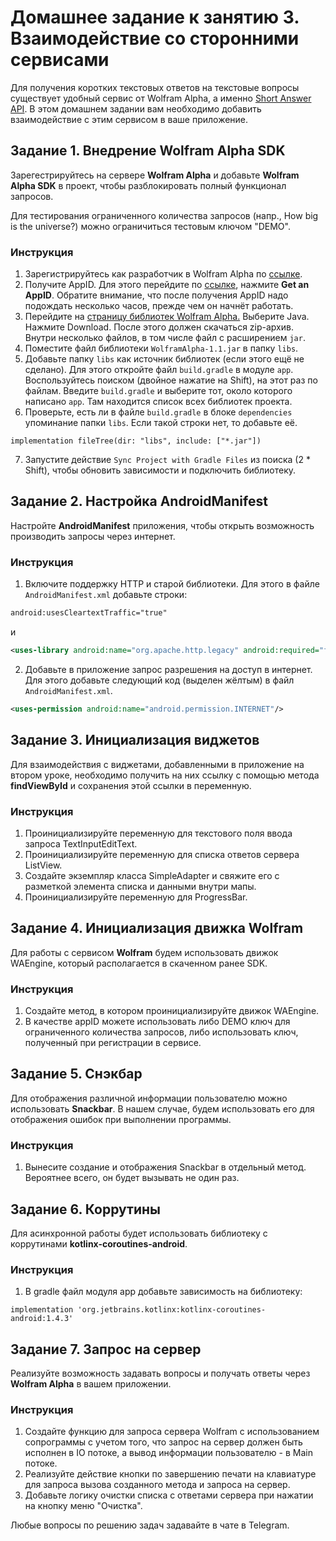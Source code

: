 # Домашнее задание к занятию 3. Взаимодействие со сторонними сервисами 
Для получения коротких текстовых ответов на текстовые вопросы существует удобный сервис от Wolfram Alpha, а именно [Short Answer API](https://products.wolframalpha.com/simple-api/documentation/). В этом домашнем задании вам необходимо добавить взаимодействие с этим сервисом в ваше приложение.
 

## Задание 1. Внедрение Wolfram Alpha SDK
Зарегестрируйтесь на сервере **Wolfram Alpha** и добавьте **Wolfram Alpha SDK** в проект, чтобы разблокировать полный функционал запросов. 

Для тестирования ограниченного количества запросов (напр., How big is the universe?) можно ограничиться тестовым ключом "DEMO".

### Инструкция
1. Зарегистрируйтесь как разработчик в Wolfram Alpha по [ссылке](https://account.wolfram.com/login/create).
2. Получите AppID. Для этого перейдите по [ссылке](https://developer.wolframalpha.com/portal/myapps/index.html), нажмите **Get an AppID**. Обратите внимание, что после получения AppID надо подождать несколько часов, прежде чем он начнёт работать.
3. Перейдите на [страницу библиотек Wolfram Alpha.](https://products.wolframalpha.com/api/libraries.html) Выберите Java. Нажмите Download. После этого должен скачаться zip-архив. Внутри несколько файлов, в том числе файл с расширением `jar`.
4. Поместите файл библиотеки `WolframAlpha-1.1.jar` в папку `libs`.
5. Добавьте папку `libs` как источник библиотек (если этого ещё не сделано). Для этого откройте файл `build.gradle` в модуле `app`. Воспользуйтесь поиском (двойное нажатие на Shift), на этот раз по файлам. Введите `build.gradle` и выберите тот, около которого написано `app`. Там находится список всех библиотек проекта.
6. Проверьте, есть ли в файле `build.gradle` в блоке `dependencies` упоминание папки `libs`. Если такой строки нет, то добавьте её. 

```
implementation fileTree(dir: "libs", include: ["*.jar"])
```

7. Запустите действие `Sync Project with Gradle Files` из поиска (2 * Shift), чтобы обновить зависимости и подключить библиотеку.


## Задание 2. Настройка AndroidManifest
Настройте **AndroidManifest** приложения, чтобы открыть возможность производить запросы через интернет.

### Инструкция
1. Включите поддержку HTTP и старой библиотеки. Для этого в файле `AndroidManifest.xml` добавьте строки: 

```xml
android:usesCleartextTraffic="true"
```
и 

```xml
<uses-library android:name="org.apache.http.legacy" android:required="false"/>
```

2. Добавьте в приложение запрос разрешения на доступ в интернет. Для этого добавьте следующий код (выделен жёлтым) в файл `AndroidManifest.xml`. 

```xml
<uses-permission android:name="android.permission.INTERNET"/>
```


## Задание 3. Инициализация виджетов
Для взаимодействия с виджетами, добавленными в приложение на втором уроке, необходимо получить на них ссылку с помощью метода **findViewById** и сохранения этой ссылки в переменную.

### Инструкция
1. Проинициализируйте переменную для текстового поля ввода запроса TextInputEditText.
2. Проинициализируйте переменную для списка ответов сервера ListView.
3. Создайте экземпляр класса SimpleAdapter и свяжите его с разметкой элемента списка и данными внутри мапы.
4. Проинициализируйте переменную для ProgressBar.


## Задание 4. Инициализация движка Wolfram
Для работы с сервисом **Wolfram** будем использовать движок WAEngine, который располагается в скаченном ранее SDK.

### Инструкция
1. Создайте метод, в котором проинициализируйте движок WAEngine.
2. В качестве appID можете использовать либо DEMO ключ для ограниченного количества запросов, либо использовать ключ, полученный при регистрации в сервисе. 


## Задание 5. Снэкбар
Для отображения различной информации пользователю можно использовать **Snackbar**. В нашем случае, будем использовать его для отображения ошибок при выполнении программы.

### Инструкция
1. Вынесите создание и отображения Snackbar в отдельный метод. Вероятнее всего, он будет вызывать не один раз.


## Задание 6. Коррутины
Для асинхронной работы будет использовать библиотеку с коррутинами **kotlinx-coroutines-android**.

### Инструкция
1. В gradle файл модуля app добавьте зависимость на библиотеку:

```
implementation 'org.jetbrains.kotlinx:kotlinx-coroutines-android:1.4.3'
```


## Задание 7. Запрос на сервер
Реализуйте возможность задавать вопросы и получать ответы через **Wolfram Alpha** в вашем приложении.

### Инструкция
1. Создайте функцию для запроса сервера Wolfram с использованием сопрограммы с учетом того, что запрос на сервер должен быть исполнен в IO потоке, а вывод информации пользователю - в Main потоке.
2. Реализуйте действие кнопки по завершению печати на клавиатуре для запроса вызова созданного метода и запроса на сервер.
3. Добавьте логику очистки списка с ответами сервера при нажатии на кнопку меню "Очистка".

Любые вопросы по решению задач задавайте в чате в Telegram.